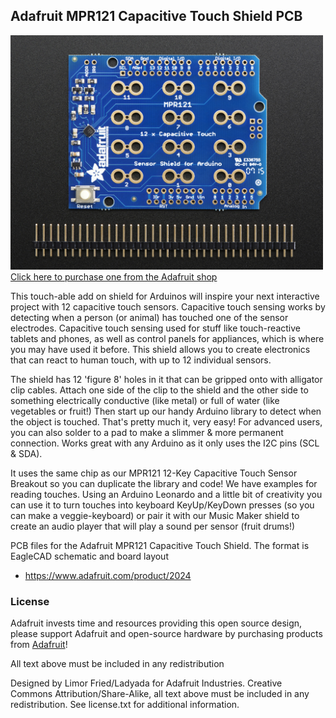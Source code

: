 ## Adafruit MPR121 Capacitive Touch Shield PCB
<a href="http://www.adafruit.com/products/2024"><img src="assets/image.jpg?raw=true" width="500px"><br/>
Click here to purchase one from the Adafruit shop</a>

This touch-able add on shield for Arduinos will inspire your next interactive project with 12 capacitive touch sensors. Capacitive touch sensing works by detecting when a person (or animal) has touched one of the sensor electrodes. Capacitive touch sensing used for stuff like touch-reactive tablets and phones, as well as control panels for appliances, which is where you may have used it before. This shield allows you to create electronics that can react to human touch, with up to 12 individual sensors.

The shield has 12 'figure 8' holes in it that can be gripped onto with alligator clip cables. Attach one side of the clip to the shield and the other side to something electrically conductive (like metal) or full of water (like vegetables or fruit!) Then start up our handy Arduino library to detect when the object is touched. That's pretty much it, very easy! For advanced users, you can also solder to a pad to make a slimmer & more permanent connection. Works great with any Arduino as it only uses the I2C pins (SCL & SDA).

It uses the same chip as our MPR121 12-Key Capacitive Touch Sensor Breakout so you can duplicate the library and code! We have examples for reading touches. Using an Arduino Leonardo and a little bit of creativity you can use it to turn touches into keyboard KeyUp/KeyDown presses (so you can make a veggie-keyboard) or pair it with our Music Maker shield to create an audio player that will play a sound per sensor (fruit drums!)

PCB files for the Adafruit MPR121 Capacitive Touch Shield. The format is EagleCAD schematic and board layout
- https://www.adafruit.com/product/2024

### License

Adafruit invests time and resources providing this open source design, please support Adafruit and open-source hardware by purchasing products from [Adafruit](https://www.adafruit.com)!

All text above must be included in any redistribution

Designed by Limor Fried/Ladyada for Adafruit Industries.
Creative Commons Attribution/Share-Alike, all text above must be included in any redistribution. 
See license.txt for additional information.
